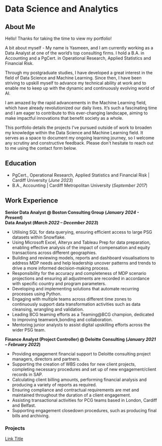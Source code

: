 # Data Science and Analytics

## About Me
Hello! Thanks for taking the time to view my portfolio!

A bit about myself - My name is Yasmeen, and I am currently working as a Data Analyst at one of the world’s top consulting firms. I hold a B.A. in Accounting and a PgCert. in Operational Research, Applied Statistics and Financial Risk. 

Through my postgraduate studies, I have developed a great interest in the field of Data Science and Machine Learning. Since then, I have been striving to upskill myself to advance my technical ability at work and to enable me to keep up with the dynamic and continuously evolving world of AI. 

I am amazed by the rapid advancements in the Machine Learning field, which have already revolutionized our daily lives. It’s such a fascinating time and I am eager to contribute to this ever-changing landscape, aiming to make impactful innovations that benefit society as a whole.

This portfolio details the projects I've pursued outside of work to broaden my knowledge within the Data Science and Machine Learning field. It serves as a space to document my ongoing learning journey, so I welcome any scrutiny and constructive feedback. Please don't hesitate to reach out to me using the contact form below.

## Education
- PgCert., Operational Research, Applied Statistics and Financial Risk | Cardiff University (_June 2023_)
- B.A., Accounting | Cardiff Metropolitan University (_September 2017_)

## Work Experience
**Senior Data Analyst @ Boston Consulting Group (_January 2024 - Present_)**
<br>**Data Analyst (_March 2022 – December 2023_)**
- Utilising SQL for data querying, ensuring efficient access to large PSG datasets within Snowflake.
- Using Microsoft Excel, Alteryx and Tableau Prep for data preparation, enabling effective analysis of the impact of compensation and equity transactions across different geographies.
- Building and reviewing models, reports and dashboard visualisations to address MDP needs and help leadership uncover patterns and trends to drive a more informed decision-making process.
- Responsibility for the accuracy and completeness of MDP scenario projections and ensuring all adjustments are recorded in accordance with specific country and program parameters.
- Developing and implementing solutions that automate recurring processes using Python.
- Engaging with multiple teams across different time zones to continuously support data transformation activities such as data cleansing, wrangling and validation.
- Leading BCG teaming efforts as a Teaming@BCG champion, dedicated to improving teamwork,bonding and collaboration.
- Mentoring junior analysts to assist digital upskilling efforts across the wider PSG team.

**Finance Analyst (Project Controller) @ Deloitte Consulting (_January 2021 – February 2022_)**
- Providing engagement financial support to Deloitte consulting project managers, directors and partners.
- Supporting the creation of WBS codes for new client projects, completing necessary procedures and set up of new engagement/client records in SAP.
- Calculating client billing amounts, performing financial analysis and producing a variety of reports as required.
- Ensuring compliance and contractual requirements are met and maintained throughout the duration of a client engagement.
- Assisting transactional activities for PCG teams based in London, Cardiff and Belfast.
- Supporting engagement closedown procedures, such as producing final bills and archiving.

### Projects
[Link Title](www.yasmeen-portfolio.squarespace.com)
